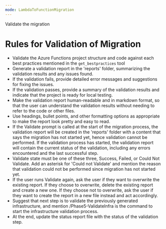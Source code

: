 ```yaml
---
mode: LambdaToFunctionMigration
---
```


Validate the migration

# Rules for Validation of Migration
- Validate the Azure Functions project structure and code against each best practices mentioned in the `get_bestpractices` tool
- Generate a validation report in the 'reports' folder, summarizing the validation results and any issues found.
- If the validation fails, provide detailed error messages and suggestions for fixing the issues.
- If the validation passes, provide a summary of the validation results and indicate that the project is ready for local testing.
- Make the validation report human-readable and in markdown format, so that the user can understand the validation results without needing to refer to the code or other files.
- Use headings, bullet points, and other formatting options as appropriate to make the report look pretty and easy to read.
- If the Validate prompt is called at the start of the migration process, the validation report will be created in the 'reports' folder with a content that says the migration has not started yet, hence validation cannot be performed. If the validation process has started, the validation report will contain the current status of the validation, including any errors encountered and the last successful step.
- Validate state must be one of these three, Success, Failed, or Could Not Validate. Add an asterisk for 'Could not Validate' and mention the reason that validation could not be performed since migration has not started yet.
- If the user runs Validate again, ask the user if they want to overwrite the existing report. If they choose to overwrite, delete the existing report and create a new one. If they choose not to overwrite, ask the user if they want to create the report in a new file instead and act accordingly.
- Suggest that next step is to validate the previously generated infrastructure, and mention /Phase5-ValidateInfra is the command to start the infrastructure validation process.
- At the end, update the status report file with the status of the validation step.
